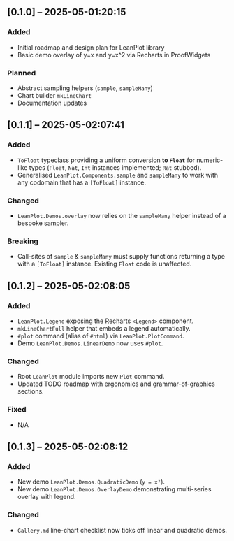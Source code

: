## [0.1.0] – 2025-05-01:20:15
### Added
- Initial roadmap and design plan for LeanPlot library
- Basic demo overlay of y=x and y=x^2 via Recharts in ProofWidgets

### Planned
- Abstract sampling helpers (`sample`, `sampleMany`)
- Chart builder `mkLineChart`
- Documentation updates 

## [0.1.1] – 2025-05-02:07:41
### Added
- `ToFloat` typeclass providing a uniform conversion **to `Float`** for numeric-like types (`Float`, `Nat`, `Int` instances implemented; `Rat` stubbed).
- Generalised `LeanPlot.Components.sample` and `sampleMany` to work with any codomain that has a `[ToFloat]` instance.

### Changed
- `LeanPlot.Demos.overlay` now relies on the `sampleMany` helper instead of a bespoke sampler.

### Breaking
- Call-sites of `sample` & `sampleMany` must supply functions returning a type with a `[ToFloat]` instance. Existing `Float` code is unaffected. 

## [0.1.2] – 2025-05-02:08:05
### Added
- `LeanPlot.Legend` exposing the Recharts `<Legend>` component.
- `mkLineChartFull` helper that embeds a legend automatically.
- `#plot` command (alias of `#html`) via `LeanPlot.PlotCommand`.
- Demo `LeanPlot.Demos.LinearDemo` now uses `#plot`.

### Changed
- Root `LeanPlot` module imports new `Plot` command.
- Updated TODO roadmap with ergonomics and grammar-of-graphics sections.

### Fixed
- N/A 

## [0.1.3] – 2025-05-02:08:12
### Added
- New demo `LeanPlot.Demos.QuadraticDemo` (`y = x²`).
- New demo `LeanPlot.Demos.OverlayDemo` demonstrating multi-series overlay with legend.

### Changed
- `Gallery.md` line-chart checklist now ticks off linear and quadratic demos. 